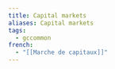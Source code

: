 ```yaml
---
title: Capital markets
aliases: Capital markets
tags:
  - gccommon
french:
  - "[[Marche de capitaux]]"
---
```

